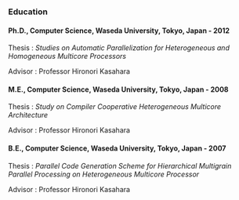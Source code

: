 ### Education


#### **Ph.D., Computer Science, Waseda University, Tokyo, Japan - 2012**

Thesis : *Studies on Automatic Parallelization for Heterogeneous and Homogeneous Multicore Processors*

Advisor : Professor Hironori Kasahara

#### **M.E., Computer Science, Waseda University, Tokyo, Japan - 2008**

Thesis : *Study on Compiler Cooperative Heterogeneous Multicore Architecture*

Advisor : Professor Hironori Kasahara

#### **B.E., Computer Science, Waseda University, Tokyo, Japan - 2007**

Thesis : *Parallel Code Generation Scheme for Hierarchical Multigrain Parallel Processing on Heterogeneous Multicore Processor*

Advisor : Professor Hironori Kasahara